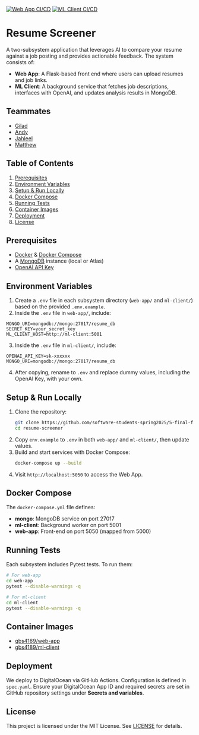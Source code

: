 [![Web App CI/CD](https://github.com/software-students-spring2025/5-final-finalone/actions/workflows/web-app.yml/badge.svg)](https://github.com/software-students-spring2025/5-final-finalone/actions/workflows/web-app.yml)
[![ML Client CI/CD](https://github.com/software-students-spring2025/5-final-finalone/actions/workflows/ml-client.yml/badge.svg)](https://github.com/software-students-spring2025/5-final-finalone/actions/workflows/ml-client.yml)

# Resume Screener

A two-subsystem application that leverages AI to compare your resume against a job posting and provides actionable feedback. The system consists of:

- **Web App**: A Flask-based front end where users can upload resumes and job links.
- **ML Client**: A background service that fetches job descriptions, interfaces with OpenAI, and updates analysis results in MongoDB.

## Teammates

- [Gilad](https://github.com/giladspitzer)
- [Andy](https://github.com/andy-612)
- [Jahleel](https://github.com/JahleelT)
- [Matthew](https://github.com/bruhcolate)

## Table of Contents

1. [Prerequisites](#prerequisites)
2. [Environment Variables](#environment-variables)
3. [Setup & Run Locally](#setup--run-locally)
4. [Docker Compose](#docker-compose)
5. [Running Tests](#running-tests)
6. [Container Images](#container-images)
7. [Deployment](#deployment)
8. [License](#license)

## Prerequisites

- [Docker](https://www.docker.com/) & [Docker Compose](https://docs.docker.com/compose/)
- A [MongoDB](https://www.mongodb.com/) instance (local or Atlas)
- [OpenAI API Key](https://platform.openai.com/)

## Environment Variables

1. Create a `.env` file in each subsystem directory (`web-app/` and `ml-client/`) based on the provided `.env.example`.
2. Inside the `.env` file in `web-app/`, include:

```env
MONGO_URI=mongodb://mongo:27017/resume_db
SECRET_KEY=your_secret_key
ML_CLIENT_HOST=http://ml-client:5001
```

3. Inside the `.env` file in `ml-client/`, include:

```env
OPENAI_API_KEY=sk-xxxxxx
MONGO_URI=mongodb://mongo:27017/resume_db
```

4. After copying, rename to `.env` and replace dummy values, including the OpenAI Key, with your own.

## Setup & Run Locally

1. Clone the repository:
   ```bash
   git clone https://github.com/software-students-spring2025/5-final-finalone.git
   cd resume-screener
   ```
2. Copy `env.example` to `.env` in both `web-app/` and `ml-client/`, then update values.
3. Build and start services with Docker Compose:
   ```bash
   docker-compose up --build
   ```
4. Visit `http://localhost:5050` to access the Web App.

## Docker Compose

The `docker-compose.yml` file defines:

- **mongo**: MongoDB service on port 27017
- **ml-client**: Background worker on port 5001
- **web-app**: Front-end on port 5050 (mapped from 5000)

## Running Tests

Each subsystem includes Pytest tests. To run them:

```bash
# For web-app
cd web-app
pytest --disable-warnings -q

# For ml-client
cd ml-client
pytest --disable-warnings -q
```

## Container Images

- [gbs4189/web-app](https://hub.docker.com/r/gbs4189/web-app)
- [gbs4189/ml-client](https://hub.docker.com/r/gbs4189/ml-client)

## Deployment

We deploy to DigitalOcean via GitHub Actions. Configuration is defined in `spec.yaml`. Ensure your DigitalOcean App ID and required secrets are set in GitHub repository settings under **Secrets and variables**.

## License

This project is licensed under the MIT License. See [LICENSE](LICENSE) for details.
